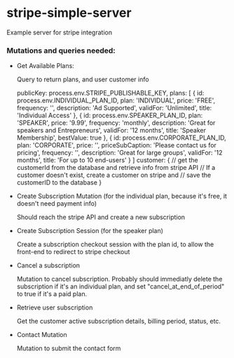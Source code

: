 # stripe-simple-server

Example server for stripe integration

### Mutations and queries needed:

- Get Available Plans:

	Query to return plans, and user customer info

	 publicKey: process.env.STRIPE_PUBLISHABLE_KEY,
	 plans: [
	    {
	      id: process.env.INDIVIDUAL_PLAN_ID,
	      plan: 'INDIVIDUAL',
	      price: 'FREE',
	      frequency: '',
	      description: 'Ad Supported',
	      validFor: 'Unlimited',
	      title: 'Individual Access'
	    },
	    {
	      id: process.env.SPEAKER_PLAN_ID,
	      plan: 'SPEAKER',
	      price: '9.99',
	      frequency: 'monthly',
	      description: 'Great for speakers and Entrepreneurs',
	      validFor: '12 months',
	      title: 'Speaker Membership',
	      bestValue: true
	    },
	    {
	      id: process.env.CORPORATE_PLAN_ID,
	      plan: 'CORPORATE',
	      price: '',
	      priceSubCaption: 'Please contact us for pricing',
	      frequency: '',
	      description: 'Great for large groups',
	      validFor: '12 months',
	      title: 'For up to 10 end-users'
	    }
	  ]
	customer: {
		// get the customerId from the database and retrieve info from stripe API
		// If a customer doesn't exist, create a customer on stripe and
		// save the customerID to the database
	}



- Create Subscription Mutation (for the individual plan, because it's free, it doesn't need payment info)

	Should reach the stripe API and create a new subscription

- Create Subscription Session  (for the speaker plan)

	Create a subscription checkout session with the plan id, to allow the front-end to redirect to stripe checkout

- Cancel a subscription

	Mutation to cancel subscription. Probably should immediatly delete the subscription if it's an individual plan, and set "cancel_at_end_of_period" to true if it's a paid plan. 

- Retrieve user subscription
	
	Get the customer active subscription details, billing period, status, etc.

- Contact Mutation
	
	Mutation to submit the contact form
